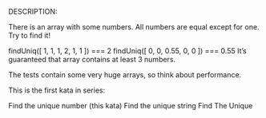 DESCRIPTION:

There is an array with some numbers. All numbers are equal except for one. Try to find it!

findUniq([ 1, 1, 1, 2, 1, 1 ]) === 2
findUniq([ 0, 0, 0.55, 0, 0 ]) === 0.55
It’s guaranteed that array contains at least 3 numbers.

The tests contain some very huge arrays, so think about performance.

This is the first kata in series:

Find the unique number (this kata)
Find the unique string
Find The Unique